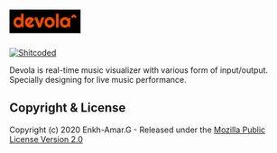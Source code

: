 # <img height="42px" src="https://github.com/punkowl/devola/blob/master/public/devola-logo.png" />


[![Shitcoded][ulaanbaatar-badge]][ub-wiki]

Devola is real-time music visualizer with various form of input/output. Specially designing for live music performance.


## Copyright & License
Copyright (c) 2020 Enkh-Amar.G - Released under the [Mozilla Public License Version 2.0](LICENSE)

[devola-logo]: https://github.com/lupino22/gestalt/blob/master/public/logo.png
[ulaanbaatar-badge]: https://img.shields.io/badge/shitcoded%20in-%F0%9F%87%B2%F0%9F%87%B3ulaanbaatar-brightgreen.svg
[ub-wiki]: https://en.wikipedia.org/wiki/Ulaanbaatar
